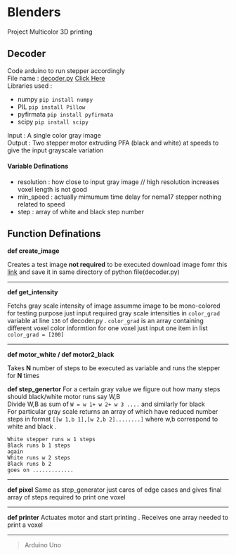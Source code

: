 # Blenders
Project Multicolor 3D printing

## Decoder
Code arduino to run stepper accordingly <br>
File name : [decoder.py](https://github.com/amangautam015/Blenders/blob/master/decoder.py "Decoder")  [Click Here](https://github.com/amangautam015/Blenders/blob/master/decoder.py "Decoder")<br>
Libraries used : <br>
- numpy `pip install numpy`
- PIL `pip install Pillow`
- pyfirmata `pip install pyfirmata`
- scipy `pip install scipy`


Input :  A single color gray image<br>
Output : Two stepper motor extruding PFA (black and white) at speeds to give the input grayscale variation

#### Variable Definations
- resolution : how close to input gray image // high resolution increases voxel length is not good
- min_speed :  actually mimumum time delay for nema17 stepper nothing related to speed
- step : array of white and black step number

## Function Definations

**def create_image**

Creates a test image **not required** to be executed download image fomr this [link](https://raw.githubusercontent.com/amangautam015/Blenders/master/final_result.png") and save it in same directory of python file(decoder.py)

---

**def get_intensity**

Fetchs gray scale intensity of image assumme image to be mono-colored for testing purpose just input required gray scale intensities in `color_grad` variable at line `136` of decoder.py . `color_grad` is an array containing different voxel color informtion for one voxel just input one item in list `color_grad = [200]`

---

**def motor_white / def motor2_black**

Takes **N** number of steps to be executed as variable and runs the stepper for **N** times

**def step_genertor**
For a certain gray value we figure out how many steps should black/white motor runs say W,B <br>
Divide W,B as sum of `W = w 1+ w 2+ w 3 ....` and similarly for black<br>
For  particular gray scale returns an array of which have reduced number steps in format `[[w 1,b 1],[w 2,b 2]........]` where w,b correspond to white and black .<br>
```
White stepper runs w 1 steps
Black runs b 1 steps
again
White runs w 2 steps
Black runs b 2
goes on .............
```

---

**def pixel**
Same as step_generator just cares of edge cases and gives final array of steps required to print one voxel

---

**def printer**
Actuates motor and start printing . Receives one array needed to print a voxel

---

> Arduino Uno
